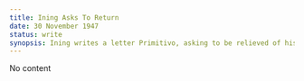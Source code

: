```yaml
---
title: Ining Asks To Return 
date: 30 November 1947 
status: write
synopsis: Ining writes a letter Primitivo, asking to be relieved of his assignment and returned home, but arrives at Maguwo too late to give it to Muharto to carry to Manila. 
---
```

No content